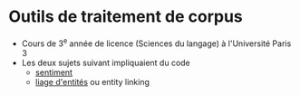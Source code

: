 Outils de traitement de corpus
==============================

- Cours de 3<sup>e</sup> année de licence (Sciences du langage) à l'Université Paris 3
- Les deux sujets suivant impliquaient du code
    - [sentiment](./sentiment)
    - [liage d'entités](./liage_entites) ou entity linking
